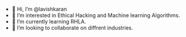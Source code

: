 - 👋 Hi, I’m @lavishkaran
- 👀 I’m interested in Ethical Hacking and Machine learning Algorithms.
- 🌱 I’m currently learning RHLA.
- 💞️ I’m looking to collaborate on diffrent industries.

<!---
lavishkaran/lavishkaran is a ✨ special ✨ repository because its `README.md` (this file) appears on your GitHub profile.
You can click the Preview link to take a look at your changes.
--->
